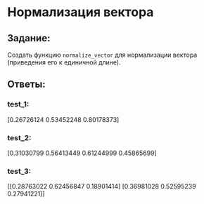 # Нормализация вектора

## Задание:
Создать функцию `normalize_vector` для нормализации вектора (приведения его к единичной длине).


## Ответы:

### test_1:
[0.26726124 0.53452248 0.80178373]

### test_2:
[0.31030799 0.56413449 0.61244999 0.45865699]

### test_3:
[[0.28763022 0.62456847 0.18901414]
 [0.36981028 0.52595239 0.27941221]]
